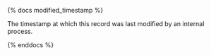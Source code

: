 {% docs modified_timestamp %}

The timestamp at which this record was last modified by an internal process.

{% enddocs %}